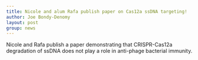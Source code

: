 ```yaml
---
title: Nicole and alum Rafa publish paper on Cas12a ssDNA targeting! 
author: Joe Bondy-Denomy
layout: post
group: news
---
```

Nicole and Rafa publish a paper demonstrating that CRISPR-Cas12a degradation of ssDNA does not play a role in anti-phage bacterial immunity.
